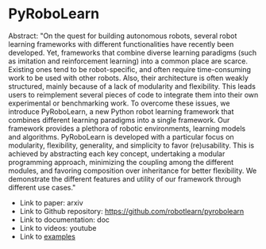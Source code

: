 # PyRoboLearn

Abstract: "On the quest for building autonomous robots, several robot learning frameworks with different functionalities have 
recently been developed. Yet, frameworks that combine diverse learning paradigms (such as imitation and reinforcement learning) 
into a common place are scarce. Existing ones tend to be robot-specific, and often require time-consuming work to be used with 
other robots. 
Also, their architecture is often weakly structured, mainly because of a lack of modularity and flexibility. This leads users 
to reimplement several pieces of code to integrate them into their own experimental or benchmarking work. 
To overcome these issues, we introduce PyRoboLearn, a new Python robot learning framework that combines different learning 
paradigms into a single framework. Our framework provides a plethora of robotic environments, learning models and algorithms. 
PyRoboLearn is developed with a particular focus on modularity, flexibility, generality, and simplicity to favor (re)usability. 
This is achieved by abstracting each key concept, undertaking a modular programming approach, minimizing the coupling among the 
different modules, and favoring composition over inheritance for better flexibility. We demonstrate the different features and 
utility of our framework through different use cases."

- Link to paper: arxiv
- Link to Github repository: https://github.com/robotlearn/pyrobolearn
- Link to documentation: doc
- Link to videos: youtube
- Link to [examples](https://github.com/robotlearn/pyrobolearn/tree/master/examples)
